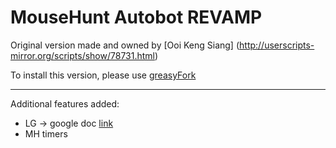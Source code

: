 MouseHunt Autobot REVAMP
=========

Original version made and owned by [Ooi Keng Siang]
(http://userscripts-mirror.org/scripts/show/78731.html)

To install this version, please use [greasyFork](https://greasyfork.org/en/scripts/6092-mousehunt-autobot)

---------
Additional features added:
*	LG -> google doc [link](https://docs.google.com/spreadsheet/ccc?key=0Ag_KH_nuVUjbdGtldjJkWUJ4V1ZpUDVwd1FVM0RTM1E&usp=sharing)
*	MH timers
